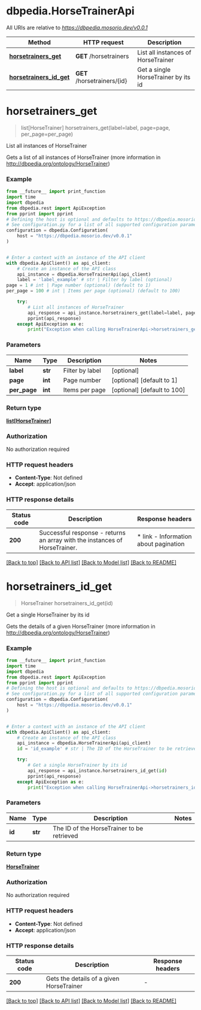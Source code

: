 # dbpedia.HorseTrainerApi

All URIs are relative to *https://dbpedia.mosorio.dev/v0.0.1*

Method | HTTP request | Description
------------- | ------------- | -------------
[**horsetrainers_get**](HorseTrainerApi.md#horsetrainers_get) | **GET** /horsetrainers | List all instances of HorseTrainer
[**horsetrainers_id_get**](HorseTrainerApi.md#horsetrainers_id_get) | **GET** /horsetrainers/{id} | Get a single HorseTrainer by its id


# **horsetrainers_get**
> list[HorseTrainer] horsetrainers_get(label=label, page=page, per_page=per_page)

List all instances of HorseTrainer

Gets a list of all instances of HorseTrainer (more information in http://dbpedia.org/ontology/HorseTrainer)

### Example

```python
from __future__ import print_function
import time
import dbpedia
from dbpedia.rest import ApiException
from pprint import pprint
# Defining the host is optional and defaults to https://dbpedia.mosorio.dev/v0.0.1
# See configuration.py for a list of all supported configuration parameters.
configuration = dbpedia.Configuration(
    host = "https://dbpedia.mosorio.dev/v0.0.1"
)


# Enter a context with an instance of the API client
with dbpedia.ApiClient() as api_client:
    # Create an instance of the API class
    api_instance = dbpedia.HorseTrainerApi(api_client)
    label = 'label_example' # str | Filter by label (optional)
page = 1 # int | Page number (optional) (default to 1)
per_page = 100 # int | Items per page (optional) (default to 100)

    try:
        # List all instances of HorseTrainer
        api_response = api_instance.horsetrainers_get(label=label, page=page, per_page=per_page)
        pprint(api_response)
    except ApiException as e:
        print("Exception when calling HorseTrainerApi->horsetrainers_get: %s\n" % e)
```

### Parameters

Name | Type | Description  | Notes
------------- | ------------- | ------------- | -------------
 **label** | **str**| Filter by label | [optional] 
 **page** | **int**| Page number | [optional] [default to 1]
 **per_page** | **int**| Items per page | [optional] [default to 100]

### Return type

[**list[HorseTrainer]**](HorseTrainer.md)

### Authorization

No authorization required

### HTTP request headers

 - **Content-Type**: Not defined
 - **Accept**: application/json

### HTTP response details
| Status code | Description | Response headers |
|-------------|-------------|------------------|
**200** | Successful response - returns an array with the instances of HorseTrainer. |  * link - Information about pagination <br>  |

[[Back to top]](#) [[Back to API list]](../README.md#documentation-for-api-endpoints) [[Back to Model list]](../README.md#documentation-for-models) [[Back to README]](../README.md)

# **horsetrainers_id_get**
> HorseTrainer horsetrainers_id_get(id)

Get a single HorseTrainer by its id

Gets the details of a given HorseTrainer (more information in http://dbpedia.org/ontology/HorseTrainer)

### Example

```python
from __future__ import print_function
import time
import dbpedia
from dbpedia.rest import ApiException
from pprint import pprint
# Defining the host is optional and defaults to https://dbpedia.mosorio.dev/v0.0.1
# See configuration.py for a list of all supported configuration parameters.
configuration = dbpedia.Configuration(
    host = "https://dbpedia.mosorio.dev/v0.0.1"
)


# Enter a context with an instance of the API client
with dbpedia.ApiClient() as api_client:
    # Create an instance of the API class
    api_instance = dbpedia.HorseTrainerApi(api_client)
    id = 'id_example' # str | The ID of the HorseTrainer to be retrieved

    try:
        # Get a single HorseTrainer by its id
        api_response = api_instance.horsetrainers_id_get(id)
        pprint(api_response)
    except ApiException as e:
        print("Exception when calling HorseTrainerApi->horsetrainers_id_get: %s\n" % e)
```

### Parameters

Name | Type | Description  | Notes
------------- | ------------- | ------------- | -------------
 **id** | **str**| The ID of the HorseTrainer to be retrieved | 

### Return type

[**HorseTrainer**](HorseTrainer.md)

### Authorization

No authorization required

### HTTP request headers

 - **Content-Type**: Not defined
 - **Accept**: application/json

### HTTP response details
| Status code | Description | Response headers |
|-------------|-------------|------------------|
**200** | Gets the details of a given HorseTrainer |  -  |

[[Back to top]](#) [[Back to API list]](../README.md#documentation-for-api-endpoints) [[Back to Model list]](../README.md#documentation-for-models) [[Back to README]](../README.md)

